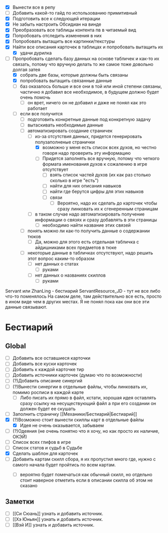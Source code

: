 - [x] Вынести все в репу
- [ ] Добавить какой-то гайд по использованию примитивный
- [x] Подготовить все к следующей итерации
- [x] Не забыть настроить Обсидиан на винде
- [x] Преобразовать все таблицы контента пв в читаемый вид
- [x] Попробовать отследить изменения в них
- [x] Попробовать вытащить все картинки/текстуры
- [x] Найти все описания карточек в таблицах и попробовать вытащить их
	- [x] удачи дурилка
- [ ] Пропробовать сделать базу данных на основе табличек и как-то их связать, потому что вручную делать то же самое тоже довольно долгая затея
	- [x] собрать две базы, которые должны быть связаны
	- [x] попробовать вытащить связанные данные
	- [ ] баз оказалось больше и все они в той или иной степени связаны, частично я добавил все необходимое, в будущем должно будет очень помочь
		- [ ] он врет, ничего он не добавил и даже не понял как это работает
	- [ ] если все получится 
		- [ ] подготовить конкретные данные под конкретную задачу
		- [ ] вытаскивать необходимые данные
		- [ ] автоматизировать создание страничек
			- [ ] из-за отсутствия данных, придется генерировать полузаполненые странички
				- [x] возможно у меня есть список всех духов, но честно говоря надо проверить эту информацию
				- [ ] Придется заполнять все вручную, потому что четкого формата именования духов к сожалению в игре отсутствует
					- [ ] взять список частей духов (их как раз столько сколько в игре "есть")
					- [ ] найти для них описания навыков
					- [ ] найти где берутся цифры для этих навыков
					- [ ] связи
						- [ ] Вероятно, надо их сделать до карточек чтобы сразу линковать их к сгенеренным страницам
			- [ ] в таком случае надо автоматизировать получение информации о связях и сразу добавлять в эти страницы
				- [ ] необходимо найти название этих связей
		- [ ] понять можно ли как-то получить данные  о содержании тюков
			- [ ] Да, можно для этого есть отдельная табличка с айдишниками всех предметов в тюке
		- [ ] некоторые данные в табличках отсутствуют, надо решить этот вопрос каким-то образом
			- [ ] нет данных о статах
				- [ ] руками
			- [ ] нет данных о названиях скиллов
				- [ ] руками

Servant или ZhanLing - бестиарий
ServantResource_JD - тут не все либо что-то поменялось
	На самом деле, там действительно все есть, просто в ином виде чем в других местах. Я не понял пока как они все эти данные связывают. 


# Бестиарий

## Global
- [ ] Добавить все оставшиеся карточки
- [ ] Добавить все куски карточек
- [ ] Добавить к каждой карточке тир
- [ ] Добавить источники карточек (думаю что по возможности)
- [ ] (?)Добавить описание синергий
- [ ] (?)Вынести синергии в отдельные файлы, чтобы линковать их, помимо росписи в каждой карте
	- [ ] Либо писать их прямо в файл, кстати, хорошая идея оставлять сразу ссылку на несуществующий файл а при его создании он должен будет ее скушать
- [ ] Заполнить страничку [[Механики/Бестиарий|Бестиарий]]
- [x] (?)Возможно стоит вынести скиллы карт в отдельные файлы
	- [x] Идея не очень оказывается, забываем
- [ ] (?)Одеяния (не очень понятно что я хочу, но как просто их наличие, ОКЭЙ)
- [ ] Список всех глифов в игре
- [ ] Список статов и судьб в Судьбе
- [x] Сделать шаблон для карточек
- [ ] Добавить картам скилл сбора, я их пропустил много где, нужно с самого начала будет пройтись по всем картам.
	- [ ] вероятно будет помечаться как обычный скилл, но отдельно стоит наверное отметить если в описании скилла об этом не сказано


## Заметки
- [ ] [[Си Сюань]] узнать и добавить источник.
- [ ] [[Хэ Юньян]] узнать и добавить источник.
- [ ] [[Вэй И]] узнать и добавить источник.
